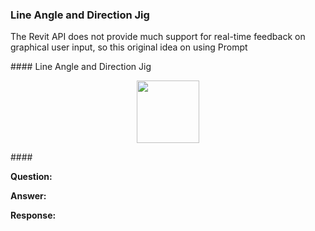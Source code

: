 <head>
<meta http-equiv="Content-Type" content="text/html; charset=utf-8">
<link rel="stylesheet" type="text/css" href="bc.css">
<script src="https://cdn.rawgit.com/google/code-prettify/master/loader/run_prettify.js" type="text/javascript"></script>
</head>

<!---

- C++/C# Frontend Engineer
  https://www.comeet.com/jobs/knauf/56.004/cc-frontend-engineer-mfd/9F.D1F
  /a/doc/revit/tbc/git/a/zip/2021-04-30_knauf_job_frontend_engineer.pdf
  to develop and deliver solutions for CAD programs (e.g., Revit, ArchiCAD) mixing native SDK technologies in C++ and .NET and web views

- need for regen
  committing the transaction is the next level up after regeneration
  Why does GroupType.Groups contain ungrouped groups?
  https://forums.autodesk.com/t5/revit-api-forum/why-does-grouptype-groups-contain-ungrouped-groups/m-p/10291256/highlight/false#M55705  

- /a/doc/revit/tbc/git/a/zip/line_based_detail_item_direction_arrow_jig.mp4
  How can I draw the Detail Line to let the information of direction and angle emerge before finishing the command?
  https://forums.autodesk.com/t5/revit-api-forum/how-can-i-draw-the-detail-line-to-let-the-information-of/m-p/10291715
  jig


  
twitter:

 the #RevitAPI @AutodeskForge @AutodeskRevit #bim #DynamoBim #ForgeDevCon 

&ndash; ...

linkedin:


#bim #DynamoBim #ForgeDevCon #Revit #API #IFC #SDK #AI #VisualStudio #Autodesk #AEC #adsk

the [Revit API discussion forum](http://forums.autodesk.com/t5/revit-api-forum/bd-p/160) thread

<center>
<img src="img/" alt="" title="" width="600"/>
<p style="font-size: 80%; font-style:italic"></p>
</center>

-->

### Line Angle and Direction Jig

The Revit API does not provide much support for real-time feedback on graphical user input, so this original idea on using Prompt


####<a name="2"></a> Line Angle and Direction Jig




<center>
<img src="img/" alt="" title="" width="100"/> <!-- 900 -->
</center>


####<a name="3"></a> 


**Question:** 

**Answer:** 

**Response:** 


<pre class="code">


</pre>



